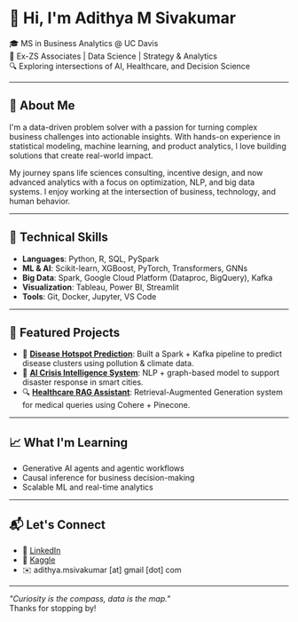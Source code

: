 # 👋 Hi, I'm Adithya M Sivakumar

🎓 MS in Business Analytics @ UC Davis  
💼 Ex-ZS Associates | Data Science | Strategy & Analytics  
🔍 Exploring intersections of AI, Healthcare, and Decision Science  

---

## 🧠 About Me

I'm a data-driven problem solver with a passion for turning complex business challenges into actionable insights. With hands-on experience in statistical modeling, machine learning, and product analytics, I love building solutions that create real-world impact.

My journey spans life sciences consulting, incentive design, and now advanced analytics with a focus on optimization, NLP, and big data systems. I enjoy working at the intersection of business, technology, and human behavior.

---

## 🔧 Technical Skills

- **Languages**: Python, R, SQL, PySpark  
- **ML & AI**: Scikit-learn, XGBoost, PyTorch, Transformers, GNNs  
- **Big Data**: Spark, Google Cloud Platform (Dataproc, BigQuery), Kafka  
- **Visualization**: Tableau, Power BI, Streamlit  
- **Tools**: Git, Docker, Jupyter, VS Code

---

## 📌 Featured Projects

- 🧬 **[Disease Hotspot Prediction](https://github.com/adithya-ms/disease-hotspot-prediction)**: Built a Spark + Kafka pipeline to predict disease clusters using pollution & climate data.
- 🤖 **[AI Crisis Intelligence System](https://github.com/adithya-ms/ai-crisis-response)**: NLP + graph-based model to support disaster response in smart cities.
- 🔍 **[Healthcare RAG Assistant](https://github.com/adithya-ms/mediquery)**: Retrieval-Augmented Generation system for medical queries using Cohere + Pinecone.

---

## 📈 What I'm Learning

- Generative AI agents and agentic workflows  
- Causal inference for business decision-making  
- Scalable ML and real-time analytics  

---

## 📬 Let's Connect

- 💼 [LinkedIn](https://www.linkedin.com/in/adithyamsivakumar/)
- 🧪 [Kaggle](https://www.kaggle.com/adithyams)
- ✉️ adithya.msivakumar [at] gmail [dot] com

---

_"Curiosity is the compass, data is the map."_  
Thanks for stopping by!
